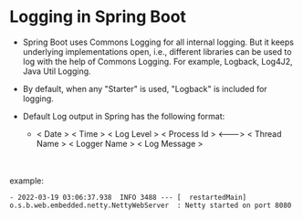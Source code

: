 # Logging in Spring Boot

- Spring Boot uses Commons Logging for all internal logging. But it keeps underlying implementations open, i.e., different libraries can be used to log with the help of Commons Logging. For example, Logback, Log4J2, Java Util Logging.

- By default, when any "Starter" is used, "Logback" is included for logging.

- Default Log output in Spring has the following format:
    - < Date > < Time > < Log Level > < Process Id > <---> < Thread Name > < Logger Name > < Log Message >
</br>
</br>
    example:
</br>

    - 2022-03-19 03:06:37.938  INFO 3488 --- [  restartedMain] o.s.b.web.embedded.netty.NettyWebServer  : Netty started on port 8080

